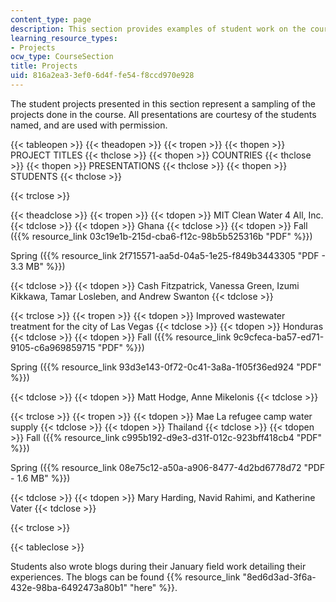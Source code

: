 ```yaml
---
content_type: page
description: This section provides examples of student work on the course projects.
learning_resource_types:
- Projects
ocw_type: CourseSection
title: Projects
uid: 816a2ea3-3ef0-6d4f-fe54-f8ccd970e928
---
```


The student projects presented in this section represent a sampling of the projects done in the course. All presentations are courtesy of the students named, and are used with permission.

{{< tableopen >}}
{{< theadopen >}}
{{< tropen >}}
{{< thopen >}}
PROJECT TITLES
{{< thclose >}}
{{< thopen >}}
COUNTRIES
{{< thclose >}}
{{< thopen >}}
PRESENTATIONS
{{< thclose >}}
{{< thopen >}}
STUDENTS
{{< thclose >}}

{{< trclose >}}

{{< theadclose >}}
{{< tropen >}}
{{< tdopen >}}
MIT Clean Water 4 All, Inc.
{{< tdclose >}}
{{< tdopen >}}
Ghana
{{< tdclose >}}
{{< tdopen >}}
Fall ({{% resource_link 03c19e1b-215d-cba6-f12c-98b5b525316b "PDF" %}})

Spring ({{% resource_link 2f715571-aa5d-04a5-1e25-f849b3443305 "PDF - 3.3 MB" %}})


{{< tdclose >}}
{{< tdopen >}}
Cash Fitzpatrick, Vanessa Green, Izumi Kikkawa, Tamar Losleben, and Andrew Swanton
{{< tdclose >}}

{{< trclose >}}
{{< tropen >}}
{{< tdopen >}}
Improved wastewater treatment for the city of Las Vegas
{{< tdclose >}}
{{< tdopen >}}
Honduras
{{< tdclose >}}
{{< tdopen >}}
Fall ({{% resource_link 9c9cfeca-ba57-ed71-9105-c6a969859715 "PDF" %}})

Spring ({{% resource_link 93d3e143-0f72-0c41-3a8a-1f05f36ed924 "PDF" %}})


{{< tdclose >}}
{{< tdopen >}}
Matt Hodge, Anne Mikelonis
{{< tdclose >}}

{{< trclose >}}
{{< tropen >}}
{{< tdopen >}}
Mae La refugee camp water supply
{{< tdclose >}}
{{< tdopen >}}
Thailand
{{< tdclose >}}
{{< tdopen >}}
Fall ({{% resource_link c995b192-d9e3-d31f-012c-923bff418cb4 "PDF" %}})

Spring ({{% resource_link 08e75c12-a50a-a906-8477-4d2bd6778d72 "PDF - 1.6 MB" %}})


{{< tdclose >}}
{{< tdopen >}}
Mary Harding, Navid Rahimi, and Katherine Vater
{{< tdclose >}}

{{< trclose >}}

{{< tableclose >}}

Students also wrote blogs during their January field work detailing their experiences. The blogs can be found {{% resource_link "8ed6d3ad-3f6a-432e-98ba-6492473a80b1" "here" %}}.